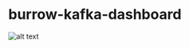 # burrow-kafka-dashboard
![alt text](https://github.com/ignatev/burrow-kafka-dashboard/blob/master/Screenshot%20from%202018-04-07%2022-37-14.png?raw=true)
